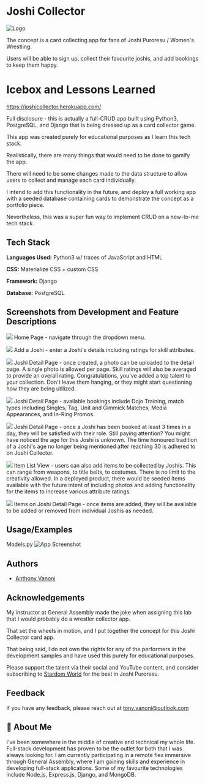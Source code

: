 
# Joshi Collector

![Logo](https://i.imgur.com/I0IYZd2.png)

The concept is a card collecting app for fans of Joshi Puroresu / Women's Wrestling.

Users will be able to sign up, collect their favourite joshis, and add bookings to keep them happy.


# Icebox and Lessons Learned

https://joshicollector.herokuapp.com/

Full disclosure - this is actually a full-CRUD app built using Python3, PostgreSQL, and Django that is being dressed up as a card collector game.

This app was created purely for educational purposes as I learn this tech stack.

Realistically, there are many things that would need to be done to gamify the app. 

There will need to be some changes made to the data structure to allow users to collect and manage each card individually.

I intend to add this functionality in the future, and deploy a full working app with a seeded database containing cards to demonstrate the concept as a portfolio piece.

Nevertheless, this was a super fun way to implement CRUD on a new-to-me tech stack.




## Tech Stack

**Languages Used:** Python3 w/ traces of JavaScript and HTML

**CSS:** Materialize CSS + custom CSS

**Framework:** Django

**Database:** PostgreSQL


## Screenshots from Development and Feature Descriptions

![](https://i.imgur.com/KysOPmq.png)
Home Page - navigate through the dropdown menu.

![](https://i.imgur.com/Hl26ZRd.png)
Add a Joshi - enter a Joshi's details including ratings for skill attributes.

![](https://i.imgur.com/siBP235.png)
Joshi Detail Page - once created, a photo can be uploaded to the detail page. A single photo is allowed per page. Skill ratings will also be averaged to provide an overall rating. Congratulations, you've added a top talent to your collection. Don't leave them hanging, or they might start questioning how they are being utilized.

![](https://i.imgur.com/iHDtuV1.png)
Joshi Detail Page - available bookings include Dojo Training, match types including Singles, Tag, Unit and Gimmick Matches, Media Appearances, and In-Ring Promos.

![](https://i.imgur.com/D0MkuBG.png)
Joshi Detail Page - once a Joshi has been booked at least 3 times in a day, they will be satisfied with their role. Still paying attention? You might have noticed the age for this Joshi is unknown. The time honoured tradition of a Joshi's age no longer being mentioned after reaching 30 is adhered to on Joshi Collector.

![](https://i.imgur.com/vAnkcnx.png)
Item List View - users can also add items to be collected by Joshis. This can range from weapons, to title belts, to costumes. There is no limit to the creativity allowed. In a deployed product, there  would be seeded items available with the future intent of including photos and adding functionality for the items to increase various attribute ratings.

![](https://i.imgur.com/Wk8lRVN.png)
Items on Joshi Detail Page - once items are added, they will be available to be added or removed from individual Joshis as needed.




## Usage/Examples

Models.py
![App Screenshot](https://i.imgur.com/6aE4YC5.png)


## Authors

- [Anthony Vanoni](https://www.linkedin.com/in/anthony-vanoni/)


## Acknowledgements

 My instructor at General Assembly made the joke when assigning this lab that I would probably do a wrestler collector app. 

 That set the wheels in motion, and I put together the concept for this Joshi Collector card app.

 That being said, I do not own the rights for any of the performers in the development samples and have used this purely for educational purposes.

 Please support the talent via their social and YouTube content, and consider subscribing to [Stardom World](https://www.stardom-world.com) for the best in Joshi Puroresu.


## Feedback

If you have any feedback, please reach out at tony.vanoni@outlook.com


## 🚀 About Me
I've been somewhere in the middle of creative and technical my whole life. Full-stack development has proven to be the outlet for both that I was always looking for. I am currently participating in a remote flex immersive through General Assembly, where I am gaining skills and experience in developing full-stack applications. Some of my favourite technologies include Node.js, Express.js, Django, and MongoDB.

